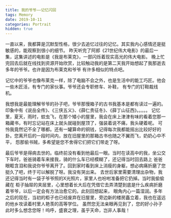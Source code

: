 ```yaml
---
title: 我的爷爷——记忆闪回
tags: Memory
date: 2019-10-11
categories: Portrait
hidden: true
---
```


一直以来，我都算是沉默型性格，很少去追忆过往的记忆。其实我内心感情还是挺敏感的，能观察到很小的细节。
昨天听完了阿郎《21世纪伟大电影》的最后一集，这集讲述的电影是《我是布莱克》，一部闪烁着现实高光的伟大电影。
晚上忙完回去后就在线找到资源开始欣赏，比较触动我的是第二天我开始想起了我那逝去多年的爷爷。也许是因为布莱克和爷爷
有许多相似的特点吧。

记忆中的爷爷也像布莱克一样，除了电脑不会之外，也是生活中的能工巧匠。他会一些木匠活，有专门的家伙事。爷爷还会专职修车、补鞋，
有专门的钉鞋裁线机。

我想我是最能理解爷爷的孙子吧，爷爷那慢箱子的古书我基本是都有读过一遍的。印象中有《说岳全传》、《三侠五义》、《薛仁贵征冬》、《薛丁山征西》。。。。。
记忆里，夏天，雨时，蚊虫飞，在那个矮小的屋里，我会在床上津津有味的看着您那一箱藏书，有时忘记站在床上就头就碰到屋顶了，强装着说不痛，我头硬着呢。
可怜我竟然记不全了哪都。还有一罐算命的铜钱，记得每次我都能摇出比较好好的卦。您离开后的一段时间内，放在旧屋里的那箱古书也随之不翼而飞，奶奶心中不平，
怨那偷书贼，多希望是您不舍得它们把它们带走了呀。

最后爷爷是得病去世的。临终前没有看到他最后一眼。当时在读高中的我，坐公交下车时，爸爸骑着车来接我，骑的什么车已经模糊了，还记得当时回去路上
爸爸眼眶含泪和我说你爷爷离开了。回到家时看到床上消瘦的身躯，想必病痛折磨了您挺久了吧，终于可以解脱了呀。我没有哭出来。
去世后家里需要清理出杂物，我还记得当时有一袋子爷爷照的X光照片，家里人也吩咐准备把它扔掉。当时我偷偷藏在 柜子抽屉的夹层里，心里想着长大后在凭借它去弄清楚到底是什么疾病折磨着爷爷，以后一定会有方法治愈它的。此刻回想起来，
眼角内心一篇湿润。多年之后的现在，当初的柜子也已经废弃在旧屋里，旁边新的楼房矗立着，我也在遥远的他乡攻读着村里人艳羡的高等学位。
虽然您无法亲眼再见到了，您的好小孙子此时多么想念您呀！呜呼，盛衰之理，虽乎天命，岂非人事哉！